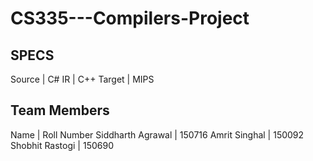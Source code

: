 # CS335---Compilers-Project

## SPECS
Source | C#
IR | C++
Target | MIPS

## Team Members 
Name | Roll Number
Siddharth Agrawal | 150716
Amrit Singhal | 150092
Shobhit Rastogi | 150690
